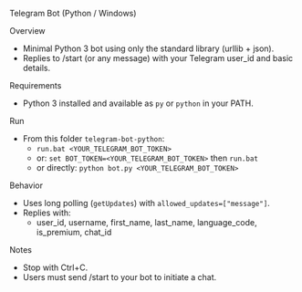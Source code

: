 Telegram Bot (Python / Windows)

Overview
- Minimal Python 3 bot using only the standard library (urllib + json).
- Replies to /start (or any message) with your Telegram user_id and basic details.

Requirements
- Python 3 installed and available as `py` or `python` in your PATH.

Run
- From this folder `telegram-bot-python`:
  - `run.bat <YOUR_TELEGRAM_BOT_TOKEN>`
  - or: `set BOT_TOKEN=<YOUR_TELEGRAM_BOT_TOKEN>` then `run.bat`
  - or directly: `python bot.py <YOUR_TELEGRAM_BOT_TOKEN>`

Behavior
- Uses long polling (`getUpdates`) with `allowed_updates=["message"]`.
- Replies with:
  - user_id, username, first_name, last_name, language_code, is_premium, chat_id

Notes
- Stop with Ctrl+C.
- Users must send /start to your bot to initiate a chat.

